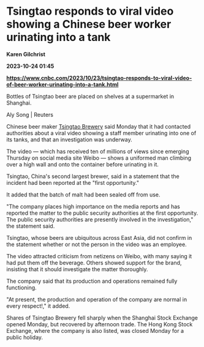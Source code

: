 # Tsingtao responds to viral video showing a Chinese beer worker urinating into a tank
**Karen Gilchrist**

**2023-10-24 01:45**

**https://www.cnbc.com/2023/10/23/tsingtao-responds-to-viral-video-of-beer-worker-urinating-into-a-tank.html**

Bottles of Tsingtao beer are placed on shelves at a supermarket in Shanghai.

Aly Song | Reuters

Chinese beer maker [Tsingtao Brewery](https://www.cnbc.com/quotes/) said Monday that it had contacted authorities about a viral video showing a staff member urinating into one of its tanks, and that an investigation was underway.

The video — which has received ten of millions of views since emerging Thursday on social media site Weibo — shows a uniformed man climbing over a high wall and onto the container before urinating in it.

Tsingtao, China's second largest brewer, said in a statement that the incident had been reported at the "first opportunity."

It added that the batch of malt had been sealed off from use.

"The company places high importance on the media reports and has reported the matter to the public security authorities at the first opportunity. The public security authorities are presently involved in the investigation," the statement said.

Tsingtao, whose beers are ubiquitous across East Asia, did not confirm in the statement whether or not the person in the video was an employee.

The video attracted criticism from netizens on Weibo, with many saying it had put them off the beverage. Others showed support for the brand, insisting that it should investigate the matter thoroughly.

The company said that its production and operations remained fully functioning.

"At present, the production and operation of the company are normal in every respect!," it added.

Shares of Tsingtao Brewery fell sharply when the Shanghai Stock Exchange opened Monday, but recovered by afternoon trade. The Hong Kong Stock Exchange, where the company is also listed, was closed Monday for a public holiday.